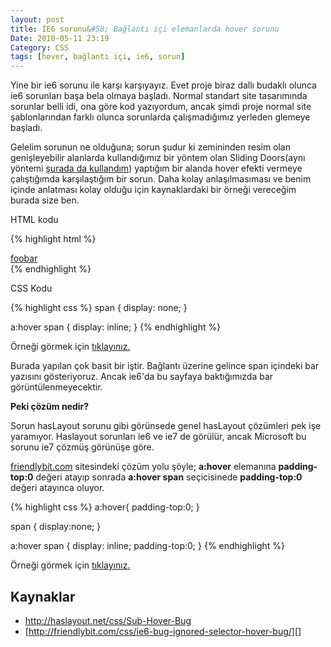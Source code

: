 ```yaml
---
layout: post
title: İE6 sorunu&#58; Bağlantı içi elemanlarda hover sorunu
Date: 2010-05-11 23:19
Category: CSS
tags: [hover, bağlantı içi, ie6, sorun]
---
```


Yine bir ie6 sorunu ile karşı karşıyayız. Evet proje biraz dallı budaklı
olunca ie6 sorunları başa bela olmaya başladı. Normal standart site
tasarımında sorunlar belli idi, ona göre kod yazıyordum, ancak şimdi
proje normal site şablonlarından farklı olunca sorunlarda çalışmadığımız
yerleden glemeye başladı.

Gelelim sorunun ne olduğuna; sorun şudur ki zemininden resim olan
genişleyebilir alanlarda kullandığımız bir yöntem olan Sliding
Doors(aynı yöntemi [şurada da kullandım][]) yaptığım bir alanda hover
efekti vermeye çalıştığımda karşılaştığım bir sorun. Daha kolay
anlaşılmasıması ve benim içinde anlatması kolay olduğu için
kaynaklardaki bir örneği vereceğim burada size ben.

HTML kodu

{% highlight html %}
<div>
	<a href="#">foo<span>bar</span></a>
</div>
{% endhighlight %}

CSS Kodu

{% highlight css %}
span {
	display: none;
}

a:hover span {
	display: inline;
}
{% endhighlight %}

Örneği görmek için [tıklayınız.][]

Burada yapılan çok basit bir iştir. Bağlantı üzerine gelince span
içindeki bar yazısını gösteriyoruz. Ancak ie6'da bu sayfaya baktığımızda
bar görüntülenmeyecektir. 

**Peki çözüm nedir?**

Sorun hasLayout sorunu gibi görünsede genel hasLayout çözümleri pek işe
yaramıyor. Haslayout sorunları ie6 ve ie7 de görülür, ancak Microsoft bu
sorunu ie7 çözmüş görünüşe göre.

[friendlybit.com][] sitesindeki çözüm yolu şöyle; **a:hover** elemanına
**padding-top:0** değeri atayıp sonrada **a:hover span** seçicisinede
**padding-top:0** değeri atayınca oluyor.

{% highlight css %}
a:hover{
	padding-top:0;
}

span {
	display:none;
}

a:hover span {
	display: inline;
	padding-top:0;
}
{% endhighlight %}

Örneği görmek için [tıklayınız.][1]

## Kaynaklar

-   http://haslayout.net/css/Sub-Hover-Bug
-   [http://friendlybit.com/css/ie6-bug-ignored-selector-hover-bug/][]


  [şurada da kullandım]: http://www.fatihhayrioglu.com/css-ile-sekmelitab-menu-yapimi/
  [tıklayınız.]: /dokumanlar/sub_hover/ie_sub_hover.html
  [friendlybit.com]: http://friendlybit.com "friendlybit.com"
  [1]: /dokumanlar/sub_hover/ie_sub_hover_coz.html
  [http://friendlybit.com/css/ie6-bug-ignored-selector-hover-bug/]: http://friendlybit.com/css/ie6-bug-ignored-selector-hover-bug/

